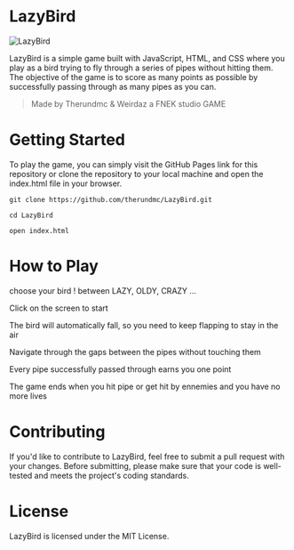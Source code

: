 # LazyBird

![LazyBird](https://user-images.githubusercontent.com/25774146/198899796-19cff2b8-18f6-4fe1-95a5-aa97330ae045.png)

LazyBird is a simple game built with JavaScript, HTML, and CSS where you play as a bird trying to fly through a series of pipes without hitting them. The objective of the game is to score as many points as possible by successfully passing through as many pipes as you can.
> Made by Therundmc & Weirdaz a FNEK studio GAME

# Getting Started
To play the game, you can simply visit the GitHub Pages link for this repository or clone the repository to your local machine and open the index.html file in your browser.

`git clone https://github.com/therundmc/LazyBird.git`

`cd LazyBird`

`open index.html`


# How to Play
choose your bird ! between LAZY, OLDY, CRAZY ...

Click on the screen to start

The bird will automatically fall, so you need to keep flapping to stay in the air

Navigate through the gaps between the pipes without touching them

Every pipe successfully passed through earns you one point

The game ends when you hit pipe or get hit by ennemies and you have no more lives

# Contributing
If you'd like to contribute to LazyBird, feel free to submit a pull request with your changes. Before submitting, please make sure that your code is well-tested and meets the project's coding standards.

# License
LazyBird is licensed under the MIT License.
